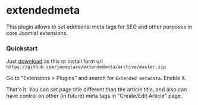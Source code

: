 # extendedmeta
This plugin allows to set additional meta tags for SEO and other purposes in core Joomla! extensions.
### Quickstart
Just [download](https://github.com/joomplace/extendedmeta/archive/master.zip) as this or install form url `https://github.com/joomplace/extendedmeta/archive/master.zip`

Go to "Extensions > Plugins" and search for `Extended metadata`. Enable it.

That's it. You can set page title different than the article title, and also can have control on other (in future) meta tags in "Create/Edit Article" page.
